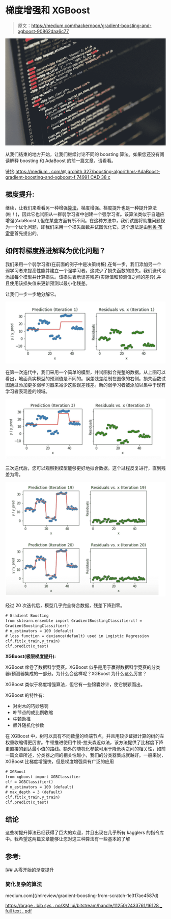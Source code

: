 # 梯度增强和 XGBoost

> 原文：<https://medium.com/hackernoon/gradient-boosting-and-xgboost-90862daa6c77>

![](img/52952b9191159e14fe9a3c680d17ad81.png)

从我们结束的地方开始，让我们继续讨论不同的 boosting 算法。如果您还没有阅读解释 boosting 和 AdaBoost 的前一篇文章，请看看。

链接:[https://medium . com/@ grohith 327/boosting-algorithms-AdaBoost-gradient-boosting-and-xgboost-f 74991 CAD 38 c](/@grohith327/boosting-algorithms-adaboost-gradient-boosting-and-xgboost-f74991cad38c)

## 梯度提升:

继续，让我们来看看另一种增强[算法](https://hackernoon.com/tagged/algorithm)，梯度增强。梯度提升也是一种提升算法(咄！)，因此它也试图从一群弱学习者中创建一个强学习者。该算法类似于自适应增强(AdaBoost ),但在某些方面有所不同。在这种方法中，我们试图将助推问题视为一个优化问题，即我们采用一个损失函数并试图优化它。这个想法是由[利奥·布雷曼](https://en.wikipedia.org/wiki/Leo_Breiman)首先提出的。

## 如何将梯度推进解释为优化问题？

我们采用一个弱学习者(在前面的例子中是决策树桩),在每一步，我们添加另一个弱学习者来提高性能并建立一个强学习者。这减少了损失函数的损失。我们迭代地添加每个模型并计算损失。该损失表示误差残差(实际值和预测值之间的差异),并且使用该损失值来更新预测以最小化残差。

让我们一步一步地分解它。

![](img/2738a015ade12a7b3a11282934ff00f3.png)

在第一次迭代中，我们采用一个简单的模型，并试图拟合完整的数据。从上图可以看出，地面真实模型的预测值是不同的。误差残差绘制在图像的右侧。损失函数试图通过添加更多弱学习器来减少这些误差残差。新的弱学习者被添加以集中于现有学习者表现差的领域。

![](img/79ca3e403c8cfb8442079afe9d45fb7e.png)

三次迭代后，您可以观察到模型能够更好地拟合数据。这个过程反复进行，直到残差为零。

![](img/2d95a368dc392ffa09bad65b6d3f8a2e.png)

经过 20 次迭代后，模型几乎完全符合数据，残差下降到零。

```
# Gradient Boosting 
from sklearn.ensemble import GradientBoostingClassifierclf = GradientBoostingClassifier()
# n_estimators = 100 (default)
# loss function = deviance(default) used in Logistic Regression
clf.fit(x_train,y_train)
clf.predict(x_test)
```

**XGBoost(极限梯度提升):**

XGBoost 席卷了数据科学竞赛。XGBoost 似乎是用于赢得数据科学竞赛的分类器/预测器集成的一部分。为什么会这样呢？XGBoost 为什么这么厉害？

XGBoost 类似于梯度增强算法，但它有一些锦囊妙计，使它脱颖而出。

XGBoost 的特性有:

*   对树木的巧妙惩罚
*   叶节点的成比例收缩
*   [牛顿助推](https://en.wikipedia.org/wiki/Newton%27s_method_in_optimization)
*   额外随机化参数

在 XGBoost 中，树可以具有不同数量的终端节点，并且用较少证据计算的树的左权重收缩得更厉害。牛顿推进使用牛顿-拉夫森近似法，该方法提供了比梯度下降更直接的到达最小值的路线。额外的随机化参数可用于降低树之间的相关性，如前一篇文章所述，分类器之间的相关性越小，我们的分类器集成就越好。一般来说，XGBoost 比梯度增强快，但是梯度增强具有广泛的应用

```
# XGBoost 
from xgboost import XGBClassifier
clf = XGBClassifier()
# n_estimators = 100 (default)
# max_depth = 3 (default)
clf.fit(x_train,y_train)
clf.predict(x_test)
```

## 结论

这些树提升算法已经获得了巨大的欢迎，并且出现在几乎所有 kagglers 的指令库中。我希望这两篇文章能够让您对这三种算法有一些基本的了解

## 参考:

[](/mlreview/gradient-boosting-from-scratch-1e317ae4587d) [## 从零开始的渐变提升

### 简化复杂的算法

medium.com](/mlreview/gradient-boosting-from-scratch-1e317ae4587d) 

[https://brage . bib sys . no/XM lui/bitstream/handle/11250/2433761/16128 _ full text . pdf](https://brage.bibsys.no/xmlui/bitstream/handle/11250/2433761/16128_FULLTEXT.pdf)